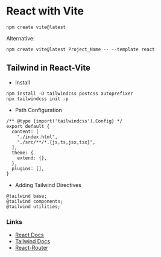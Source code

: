 # React with Vite

```
npm create vite@latest
```

Alternative:

```
npm create vite@latest Project_Name -- --template react
```

## Tailwind in React-Vite

- Install

```
npm install -D tailwindcss postcss autoprefixer
npx tailwindcss init -p
```

- Path Configuration

```
/** @type {import('tailwindcss').Config} */
export default {
  content: [
    "./index.html",
    "./src/**/*.{js,ts,jsx,tsx}",
  ],
  theme: {
    extend: {},
  },
  plugins: [],
}
```

- Adding Tailwind Directives

```
@tailwind base;
@tailwind components;
@tailwind utilities;
```

### Links

- [React Docs](https://react.dev/learn)
- [Tailwind Docs](https://tailwindcss.com/docs/installation)
- [React-Router](https://reactrouter.com/en/main)
